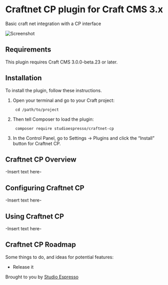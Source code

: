 # Craftnet CP plugin for Craft CMS 3.x

Basic craft net integration with a CP interface

![Screenshot](resources/img/plugin-logo.png)

## Requirements

This plugin requires Craft CMS 3.0.0-beta.23 or later.

## Installation

To install the plugin, follow these instructions.

1. Open your terminal and go to your Craft project:

        cd /path/to/project

2. Then tell Composer to load the plugin:

        composer require studioespresso/craftnet-cp

3. In the Control Panel, go to Settings → Plugins and click the “Install” button for Craftnet CP.

## Craftnet CP Overview

-Insert text here-

## Configuring Craftnet CP

-Insert text here-

## Using Craftnet CP

-Insert text here-

## Craftnet CP Roadmap

Some things to do, and ideas for potential features:

* Release it

Brought to you by [Studio Espresso](https://www.studioespresso.co)
